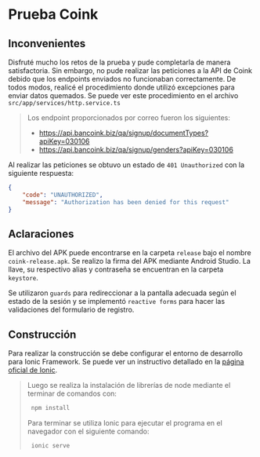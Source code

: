 # Prueba Coink

## Inconvenientes

Disfruté mucho los retos de la prueba y pude completarla de manera satisfactoria. Sin embargo, no pude realizar las peticiones a la API de Coink debido que los endpoints enviados no funcionaban correctamente. 
De todos modos, realicé el procedimiento donde utilizó excepciones para enviar datos quemados. Se puede ver este procedimiento en el archivo `src/app/services/http.service.ts`

> Los endpoint proporcionados por correo fueron los siguientes:
> - https://api.bancoink.biz/qa/signup/documentTypes?apiKey=030106
> - https://api.bancoink.biz/qa/signup/genders?apiKey=030106

Al realizar las peticiones se obtuvo un estado de `401 Unauthorized` con la siguiente respuesta:

``` json
{
    "code": "UNAUTHORIZED",
    "message": "Authorization has been denied for this request"
}
```

## Aclaraciones
 
El archivo del APK puede encontrarse en la carpeta `release` bajo el nombre `coink-release.apk`. Se realizo la firma del APK mediante Android Studio. La llave, su respectivo alias y contraseña se encuentran en la carpeta `keystore`. <br>

Se utilizaron `guards` para redireccionar a la pantalla adecuada según el estado de la sesión y se implementó `reactive forms` para hacer las validaciones del formulario de registro.

## Construcción

Para realizar la construcción se debe configurar el entorno de desarrollo para Ionic Framework. Se puede ver un instructivo detallado en la [página oficial de Ionic](https://ionicframework.com/docs/intro/cli).

> Luego se realiza la instalación de librerías de node mediante el terminar de comandos con:
> ``` bash
>  npm install
> ```
> Para terminar se utiliza Ionic para ejecutar el programa en el navegador con el siguiente comando:
> ``` bash
>  ionic serve
> ```
